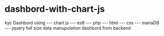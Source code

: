 # dashbord-with-chart-js
kyc Dashbord
using 
--- chart js 
--- es6 
--- php
--- html
--- css
--- mariaDB
--- jquery
full size data manupulation dashbord from backend
